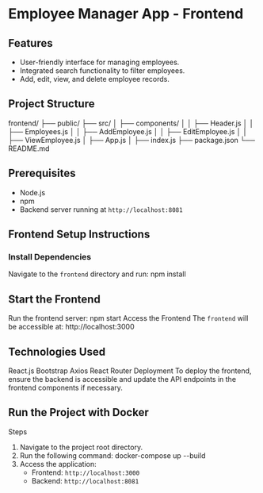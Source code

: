 # Employee Manager App - Frontend

## Features
- User-friendly interface for managing employees.
- Integrated search functionality to filter employees.
- Add, edit, view, and delete employee records.

## Project Structure
frontend/ ├── public/ ├── src/ │ ├── components/ │ │ ├── Header.js │ │ ├── Employees.js │ │ ├── AddEmployee.js │ │ ├── EditEmployee.js │ │ ├── ViewEmployee.js │ ├── App.js │ ├── index.js ├── package.json └── README.md


## Prerequisites
- Node.js
- npm
- Backend server running at `http://localhost:8081`

## Frontend Setup Instructions

### Install Dependencies
Navigate to the `frontend` directory and run:
npm install

## Start the Frontend
Run the frontend server:
npm start
Access the Frontend
The `frontend` will be accessible at: http://localhost:3000

## Technologies Used
React.js
Bootstrap
Axios
React Router
Deployment
To deploy the frontend, ensure the backend is accessible and update the API endpoints in the frontend components if necessary.

## Run the Project with Docker
Steps
1. Navigate to the project root directory.
2. Run the following command: 
   docker-compose up --build
3. Access the application:
   - Frontend: `http://localhost:3000`
   - Backend: `http://localhost:8081`
